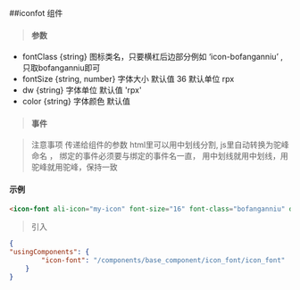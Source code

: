 ##iconfot 组件

>#### 参数 
 * fontClass {string}  图标类名，只要横杠后边部分例如 ‘icon-bofanganniu’ , 只取bofanganniu即可
 * fontSize   {string, number} 字体大小 默认值 36  默认单位 rpx
 * dw {string} 字体单位 默认值 'rpx'
 * color {string} 字体颜色 默认值 
>#### 事件
 
 
>注意事项 传递给组件的参数 html里可以用中划线分割, js里自动转换为驼峰命名 ， 绑定的事件必须要与绑定的事件名一直，
用中划线就用中划线，用驼峰就用驼峰，保持一致
#### 示例
```html
<icon-font ali-icon="my-icon" font-size="16" font-class="bofanganniu" dw="px" color="#f00"></icon-font>
```
>引入
```json
{
"usingComponents": {
        "icon-font": "/components/base_component/icon_font/icon_font"
    }
}
```